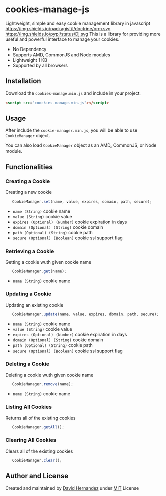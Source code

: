 # cookies-manage-js
Lightweight, simple and easy cookie management library in javascript
https://img.shields.io/packagist/l/doctrine/orm.svg 
https://img.shields.io/pypi/status/Dj.svg
This is a library for providing more useful and powerful interface to manage your cookies.
- No Dependency
- Supports AMD, CommonJS and Node modules
- Lightweight 1 KB
- Supported by all browsers


## Installation
Download the `cookies-manage.min.js` and include in your project.

```html
<script src="coockies-manage.min.js"></script>
```

## Usage
After include the `cookie-manager.min.js`, you will be able to use `CookieManager` object.

You can also load `CookieManager` object as an AMD, CommonJS, or Node module.


## Functionalities

### Creating a Cookie

Creating a new cookie

```js
   CookieManager.set(name, value, expires, domain, path, secure);
```

- `name (String)` cookie name
- `value (String)` cookie value
- `expires (Optional) (Number)` cookie expiration in days
- `domain (Optional) (String)` cookie domain
- `path (Optional) (String)` cookie path
- `secure (Optional) (Boolean)` cookie ssl support flag


### Retrieving a Cookie

Getting a cookie wuth given cookie name

```js
   CookieManager.get(name);
```

- `name (String)` cookie name


### Updating a Cookie

Updating an existing cookie

```js
   CookieManager.update(name, value, expires, domain, path, secure);
```

- `name (String)` cookie name
- `value (String)` cookie value
- `expires (Optional) (Number)` cookie expiration in days
- `domain (Optional) (String)` cookie domain
- `path (Optional) (String)` cookie path
- `secure (Optional) (Boolean)` cookie ssl support flag


### Deleting a Cookie

Deleting a cookie wuth given cookie name

```js
   CookieManager.remove(name);
```

- `name (String)` cookie name


### Listing All Cookies

Returns all of the existing cookies

```js
   CookieManager.getAll();
```


### Clearing All Cookies

Clears all of the existing cookies

```js
   CookieManager.clear();
```

## Author and License
Created and maintained by [David Hernandez](https://github.com/brodave318) under [MIT](LICENSE.md) License

